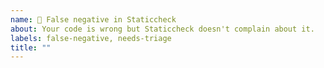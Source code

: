 ```yaml
---
name: 🦆 False negative in Staticcheck
about: Your code is wrong but Staticcheck doesn't complain about it.
labels: false-negative, needs-triage
title: ""
---
```

<!--
Please make sure to include the following information in your issue report:

- The output of 'staticcheck -version'
- The output of 'staticcheck -debug.version' (it is fine if this command fails)
- The output of 'go version'
- The output of 'go env'
- Exactly which command you ran
- Output of the command and what's wrong with the output
- Where we can read the code you're running Staticcheck on
  (GitHub repo, link to playground, code embedded in the issue, ...)
-->

